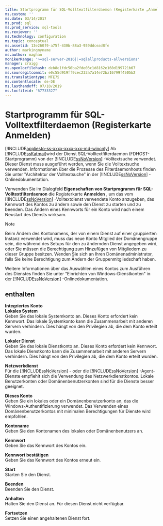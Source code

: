 ```yaml
---
title: Startprogramm für SQL-Volltextfilterdaemon (Registerkarte „Anmelden“) | Microsoft-Dokumentation
ms.custom: ''
ms.date: 03/14/2017
ms.prod: sql
ms.prod_service: sql-tools
ms.reviewer: ''
ms.technology: configuration
ms.topic: conceptual
ms.assetid: 13e260f9-a75f-430b-88a3-959ddcead8fe
author: markingmyname
ms.author: maghan
monikerRange: '>=sql-server-2016||=sqlallproducts-allversions'
manager: craigg
ms.openlocfilehash: deb8e1fdc50ba2fde03c1d8162e160d199721b67
ms.sourcegitcommit: e0c55d919ff9cec233a7a14e72ba16799f4505b2
ms.translationtype: MTE75
ms.contentlocale: de-DE
ms.lasthandoff: 07/10/2019
ms.locfileid: "67733327"
---
```

# <a name="sql-full-text-filter-daemon-launcher-log-on-tab"></a>Startprogramm für SQL-Volltextfilterdaemon (Registerkarte Anmelden)
[!INCLUDE[appliesto-ss-xxxx-xxxx-xxx-md-winonly](../../includes/appliesto-ss-xxxx-xxxx-xxx-md-winonly.md)]
  Ab [!INCLUDE[ssKatmai](../../includes/sskatmai-md.md)]wird der Dienst SQL-Volltextfilterdaemon (FDHOST-Startprogramm) von der [!INCLUDE[ssNoVersion](../../includes/ssnoversion-md.md)] -Volltextsuche verwendet. Dieser Dienst muss ausgeführt werden, wenn Sie die Volltextsuche verwenden. Informationen über die Prozesse des Filterdaemonhosts finden Sie unter "Architektur der Volltextsuche" in der [!INCLUDE[ssNoVersion](../../includes/ssnoversion-md.md)] -Onlinedokumentation.  
  
 Verwenden Sie im Dialogfeld **Eigenschaften von Startprogramm für SQL-Volltextfilterdaemon** die Registerkarte **Anmelden** , um das vom [!INCLUDE[ssNoVersion](../../includes/ssnoversion-md.md)] -Volltextdienst verwendete Konto anzugeben, das Kennwort des Kontos zu ändern sowie den Dienst zu starten und zu beenden. Das Ändern eines Kennworts für ein Konto wird nach einem Neustart des Diensts wirksam.  
  
> [!NOTE]  
>  Beim Ändern des Kontonamens, der von einem Dienst auf einer gruppierten Instanz verwendet wird, muss das neue Konto Mitglied der Domänengruppe sein, die während des Setups für den zu ändernden Dienst angegeben wird, oder Sie müssen die Berechtigung zum Hinzufügen von Mitgliedern zu dieser Gruppe besitzen. Wenden Sie sich an Ihren Domänenadministrator, falls Sie keine Berechtigung zum Ändern der Gruppenmitgliedschaft haben.  
>   
>  Weitere Informationen über das Auswählen eines Kontos zum Ausführen des Dienstes finden Sie unter "Einrichten von Windows-Dienstkonten" in der [!INCLUDE[ssNoVersion](../../includes/ssnoversion-md.md)] -Onlinedokumentation.  
  
## <a name="options"></a>enthalten  
 **Integriertes Konto**  
 **Lokales System**  
 Geben Sie das lokale Systemkonto an. Dieses Konto erfordert kein Kennwort. Das lokale Systemkonto kann die Zusammenarbeit mit anderen Servern verhindern. Dies hängt von den Privilegien ab, die dem Konto erteilt wurden.  
  
 **Lokaler Dienst**  
 Geben Sie das lokale Dienstkonto an. Dieses Konto erfordert kein Kennwort. Das lokale Dienstkonto kann die Zusammenarbeit mit anderen Servern verhindern. Dies hängt von den Privilegien ab, die dem Konto erteilt wurden.  
  
 **Netzwerkdienst**  
 Für die [!INCLUDE[ssNoVersion](../../includes/ssnoversion-md.md)] - oder die [!INCLUDE[ssNoVersion](../../includes/ssnoversion-md.md)] -Agent-Dienste empfiehlt sich die Verwendung des Netzwerkdienstkontos. Lokale Benutzerkonten oder Domänenbenutzerkonten sind für die Dienste besser geeignet.  
  
 **Dieses Konto**  
 Geben Sie ein lokales oder ein Domänenbenutzerkonto an, das die Windows-Authentifizierung verwendet. Das Verwenden eines Domänenbenutzerkontos mit minimalen Berechtigungen für Dienste wird empfohlen.  
  
 **Kontoname**  
 Geben Sie den Kontonamen des lokalen oder Domänenbenutzers an.  
  
 **Kennwort**  
 Geben Sie das Kennwort des Kontos ein.  
  
 **Kennwort bestätigen**  
 Geben Sie das Kennwort des Kontos erneut ein.  
  
 **Start**  
 Starten Sie den Dienst.  
  
 **Beenden**  
 Beenden Sie den Dienst.  
  
 **Anhalten**  
 Halten Sie den Dienst an. Für diesen Dienst nicht verfügbar.  
  
 **Fortsetzen**  
 Setzen Sie einen angehaltenen Dienst fort.  
  
  
